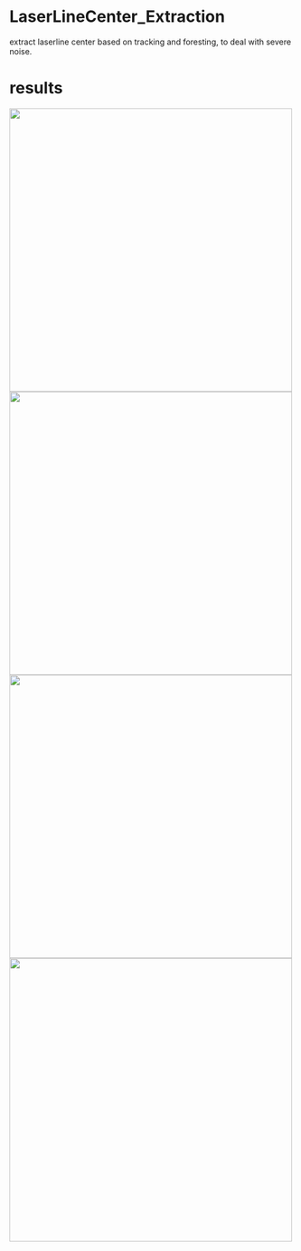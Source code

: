 # LaserLineCenter_Extraction
extract laserline center based on tracking and foresting, to deal with severe noise.

# results
<img src="https://raw.githubusercontent.com/ge95net/LaserLineCenter_Extraction/main/image/ours.png" width="500" />
<img src="https://raw.githubusercontent.com/ge95net/LaserLineCenter_Extraction/main/image/ours1.png" width="500" />
<img src="https://raw.githubusercontent.com/ge95net/LaserLineCenter_Extraction/main/image/ours2.png" width="500" />
<img src="https://raw.githubusercontent.com/ge95net/LaserLineCenter_Extraction/main/image/ours3.png" width="500" />
